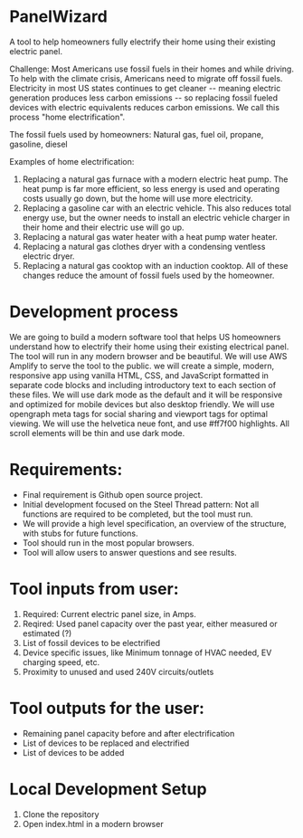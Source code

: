 # PanelWizard
A tool to help homeowners fully electrify their home using their existing electric panel.

Challenge: Most Americans use fossil fuels in their homes and while driving. To help with the climate crisis, Americans need to migrate off fossil fuels. Electricity in most US states continues to get cleaner -- meaning electric generation produces less carbon emissions -- so replacing fossil fueled devices with electric equivalents reduces carbon emissions. We call this process "home electrification".

The fossil fuels used by homeowners: Natural gas, fuel oil, propane, gasoline, diesel

Examples of home electrification:
1. Replacing a natural gas furnace with a modern electric heat pump. The heat pump is far more efficient, so less energy is used and operating costs usually go down, but the home will use more electricity. 
2. Replacing a gasoline car with an electric vehicle. This also reduces total energy use, but the owner needs to install an electric vehicle charger in their home and their electric use will go up.
3. Replacing a natural gas water heater with a heat pump water heater.
4. Replacing a natural gas clothes dryer with a condensing ventless electric dryer.
5. Replacing a natural gas cooktop with an induction cooktop.
All of these changes reduce the amount of fossil fuels used by the homeowner.

# Development process
We are going to build a modern software tool that helps US homeowners understand how to electrify their home using their existing electrical panel. The tool will run in any modern browser and be beautiful. We will use AWS Amplify to serve the tool to the public. we will create a simple, modern, responsive app using vanilla HTML, CSS, and JavaScript formatted in separate code blocks and including introductory text to each section of these files. We will use dark mode as the default and it will be responsive and optimized for mobile devices but also desktop friendly. We will use opengraph meta tags for social sharing and viewport tags for optimal viewing. We will use the helvetica neue font, and use #ff7f00 highlights. All scroll elements will be thin and use dark mode.

# Requirements:
- Final requirement is Github open source project.
- Initial development focused on the Steel Thread pattern: Not all functions are required to be completed, but the tool must run.
- We will provide a high level specification, an overview of the structure, with stubs for future functions.
- Tool should run in the most popular browsers.
- Tool will allow users to answer questions and see results.

# Tool inputs from user:
1. Required: Current electric panel size, in Amps.
2. Reqired: Used panel capacity over the past year, either measured or estimated (?)
3. List of fossil devices to be electrified
4. Device specific issues, like Minimum tonnage of HVAC needed, EV charging speed, etc.
5. Proximity to unused and used 240V circuits/outlets

# Tool outputs for the user:
- Remaining panel capacity before and after electrification
- List of devices to be replaced and electrified
- List of devices to be added

# Local Development Setup
1. Clone the repository
2. Open index.html in a modern browser
